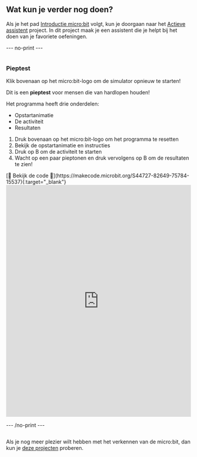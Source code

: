 ## Wat kun je verder nog doen?

Als je het pad [Introductie micro:bit](https://projects.raspberrypi.org/en/raspberrypi/microbit-intro) volgt, kun je doorgaan naar het [Actieve assistent](https://projects.raspberrypi.org/en/projects/active-assistant) project. In dit project maak je een assistent die je helpt bij het doen van je favoriete oefeningen.

\--- no-print ---

<div style="display: flex; flex-wrap: wrap">
<div style="flex-basis: 200px; flex-grow: 1">  

### Pieptest

Klik bovenaan op het micro:bit-logo om de simulator opnieuw te starten!

Dit is een **pieptest** voor mensen die van hardlopen houden!

Het programma heeft drie onderdelen:

- Opstartanimatie
- De activiteit
- Resultaten

1. Druk bovenaan op het micro:bit-logo om het programma te resetten
2. Bekijk de opstartanimatie en instructies
3. Druk op B om de activiteit te starten
4. Wacht op een paar pieptonen en druk vervolgens op B om de resultaten te zien!

</div>
<div>
[👀 Bekijk de code 👀](https://makecode.microbit.org/S44727-82649-75784-15537){:target="_blank"}
<div style="position:relative;height:0;padding-bottom:125%;overflow:hidden;"><iframe style="position:absolute;top:0;left:0;width:100%;height:100%;" src="https://makecode.microbit.org/---run?id=S44727-82649-75784-15537" allowfullscreen="allowfullscreen" sandbox="allow-popups allow-forms allow-scripts allow-same-origin" frameborder="0"></iframe></div>

</div>

\--- /no-print ---

Als je nog meer plezier wilt hebben met het verkennen van de micro:bit, dan kun je [deze projecten](https://projects.raspberrypi.org/en/projects?hardware%5B%5D=microbit) proberen.
